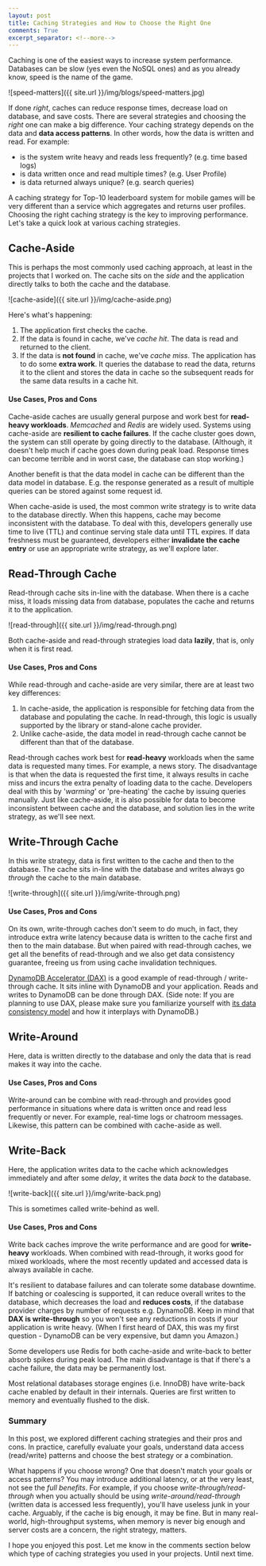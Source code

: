 ```yaml
---
layout: post
title: Caching Strategies and How to Choose the Right One
comments: True
excerpt_separator: <!--more-->
---
```


Caching is one of the easiest ways to increase system performance. Databases can be slow (yes even the NoSQL ones) and as you already know, speed is the name of the game.

![speed-matters]({{ site.url }}/img/blogs/speed-matters.jpg)

<!--more-->

If done *right*, caches can reduce response times, decrease load on database, and save costs. There are several strategies and choosing the *right* one can make a big difference. Your caching strategy depends on the data and **data access patterns**. In other words, how the data is written and read. For example:

- is the system write heavy and reads less frequently? (e.g. time based logs)
- is data written once and read multiple times? (e.g. User Profile)
- is data returned always unique? (e.g. search queries)

A caching strategy for Top-10 leaderboard system for mobile games will be very different than a service which aggregates and returns user profiles. Choosing the right caching strategy is the key to improving performance. Let's take a quick look at various caching strategies.

## Cache-Aside

This is perhaps the most commonly used caching approach, at least in the projects that I worked on. The cache sits on the *side* and the application directly talks to both the cache and the database.

![cache-aside]({{ site.url }}/img/cache-aside.png)

Here's what's happening:
1. The application first checks the cache.
2. If the data is found in cache, we've *cache hit*. The data is read and returned to the client.
3. If the data is **not found** in cache, we've *cache miss*. The application has to do some **extra work**. It queries the database to read the data, returns it to the client and stores the data in cache so the subsequent reads for the same data results in a cache hit.

#### Use Cases, Pros and Cons

Cache-aside caches are usually general purpose and work best for **read-heavy workloads**. *Memcached* and *Redis* are widely used. Systems using cache-aside are **resilient to cache failures**. If the cache cluster goes down, the system can still operate by going directly to the database. (Although, it doesn't help much if cache goes down during peak load. Response times can become terrible and in worst case, the database can stop working.)

Another benefit is that the data model in cache can be different than the data model in database. E.g. the response generated as a result of multiple queries can be stored against some request id.

When cache-aside is used, the most common write strategy is to write data to the database directly. When this happens, cache may become inconsistent with the database. To deal with this, developers generally use time to live (TTL) and continue serving stale data until TTL expires. If data freshness must be guaranteed, developers either **invalidate the cache entry** or use an appropriate write strategy, as we'll explore later.

## Read-Through Cache

Read-through cache sits in-line with the database. When there is a cache miss, it loads missing data from database, populates the cache and returns it to the application.

![read-through]({{ site.url }}/img/read-through.png)

Both cache-aside and read-through strategies load data **lazily**, that is, only when it is first read.

#### Use Cases, Pros and Cons

While read-through and cache-aside are very similar, there are at least two key differences:

1. In cache-aside, the application is responsible for fetching data from the database and populating the cache. In read-through, this logic is usually supported by the library or stand-alone cache provider.
2. Unlike cache-aside, the data model in read-through cache cannot be different than that of the database.

Read-through caches work best for **read-heavy** workloads when the same data is requested many times. For example, a news story. The disadvantage is that when the data is requested the first time, it always results in cache miss and incurs the extra penalty of loading data to the cache. Developers deal with this by '*warming*' or 'pre-heating' the cache by issuing queries manually. Just like cache-aside, it is also possible for data to become inconsistent between cache and the database, and solution lies in the write strategy, as we'll see next.

## Write-Through Cache

In this write strategy, data is first written to the cache and then to the database. The cache sits in-line with the database and writes always go *through* the cache to the main database.

![write-through]({{ site.url }}/img/write-through.png)

#### Use Cases, Pros and Cons

On its own, write-through caches don't seem to do much, in fact, they introduce extra write latency because data is written to the cache first and then to the main database. But when paired with read-through caches, we get all the benefits of read-through and we also get data consistency guarantee, freeing us from using cache invalidation techniques.

[DynamoDB Accelerator (DAX)](https://aws.amazon.com/dynamodb/dax/) is a good example of read-through / write-through cache. It sits inline with DynamoDB and your application. Reads and writes to DynamoDB can be done through DAX. (Side note: If you are planning to use DAX, please make sure you familiarize yourself with [its data consistency model](http://docs.aws.amazon.com/amazondynamodb/latest/developerguide/DAX.consistency.html) and how it interplays with DynamoDB.)

## Write-Around

Here, data is written directly to the database and only the data that is read makes it way into the cache.

#### Use Cases, Pros and Cons

Write-around can be combine with read-through and provides good performance in situations where data is written once and read less frequently or never. For example, real-time logs or chatroom messages. Likewise, this pattern can be combined with cache-aside as well.

## Write-Back

Here, the application writes data to the cache which acknowledges immediately and after some *delay*, it writes the data *back* to the database.

![write-back]({{ site.url }}/img/write-back.png)

This is sometimes called write-behind as well.

#### Use Cases, Pros and Cons

Write back caches improve the write performance and are good for **write-heavy** workloads. When combined with read-through, it works good for mixed workloads, where the most recently updated and accessed data is always available in cache.

It's resilient to database failures and can tolerate some database downtime. If batching or coalescing is supported, it can reduce overall writes to the database, which decreases the load and **reduces costs**, if the database provider charges by number of requests e.g. DynamoDB. Keep in mind that **DAX is write-through** so you won't see any reductions in costs if your application is write heavy. (When I first heard of DAX, this was my first question - DynamoDB can be very expensive, but damn you Amazon.)

Some developers use Redis for both cache-aside and write-back to better absorb spikes during peak load. The main disadvantage is that if there's a cache failure, the data may be permanently lost.

Most relational databases storage engines (i.e. InnoDB) have write-back cache enabled by default in their internals. Queries are first written to memory and eventually flushed to the disk.

### Summary

In this post, we explored different caching strategies and their pros and cons. In practice, carefully evaluate your goals, understand data access (read/write) patterns and choose the best strategy or a combination.

What happens if you choose wrong? One that doesn't match your goals or access patterns? You may introduce additional latency, or at the very least, not see the *full benefits*. For example, if you choose *write-through/read-through* when you actually should be using *write-around/read-through* (written data is accessed less frequently), you'll have useless junk in your cache. Arguably, if the cache is big enough, it may be fine. But in many real-world, high-throughput systems, when memory is never big enough and server costs are a concern, the right strategy, matters.

I hope you enjoyed this post. Let me know in the comments section below which type of caching strategies you used in your projects. Until next time.
